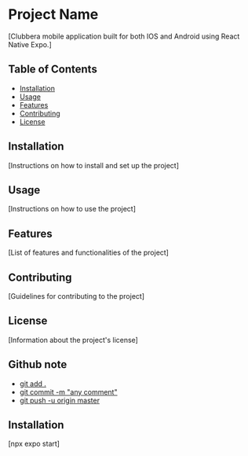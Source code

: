 # Project Name

[Clubbera mobile application built for both IOS and Android using React Native Expo.]

## Table of Contents

- [Installation](#installation)
- [Usage](#usage)
- [Features](#features)
- [Contributing](#contributing)
- [License](#license)

## Installation

[Instructions on how to install and set up the project]

## Usage

[Instructions on how to use the project]

## Features

[List of features and functionalities of the project]

## Contributing

[Guidelines for contributing to the project]

## License

[Information about the project's license]

## Github note

- [git add .](#gitadd)
- [git commit -m "any comment"](#Initialcommit)
- [git push -u origin master](#gitpush)

## Installation

[npx expo start] 